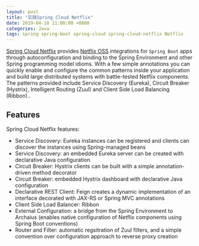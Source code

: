 ```yaml
---
layout: post
title: "实践Spring Cloud Netflix"
date: 2019-04-10 11:08:00 +0800
categories: Java
tags: spring spring-boot spring-cloud spring-cloud-netflix Netflix
---
```


[Spring Cloud Netflix](https://spring.io/projects/spring-cloud-netflix) provides [Netflix OSS](https://netflix.github.io/) integrations for `Spring Boot` apps through autoconfiguration and binding to the Spring Environment and other Spring programming model idioms. With a few simple annotations you can quickly enable and configure the common patterns inside your application and build large distributed systems with battle-tested Netflix components. The patterns provided include Service Discovery (Eureka), Circuit Breaker (Hystrix), Intelligent Routing (Zuul) and Client Side Load Balancing (Ribbon)..

## Features

Spring Cloud Netflix features:

- Service Discovery: Eureka instances can be registered and clients can discover the instances using Spring-managed beans
- Service Discovery: an embedded Eureka server can be created with declarative Java configuration
- Circuit Breaker: Hystrix clients can be built with a simple annotation-driven method decorator
- Circuit Breaker: embedded Hystrix dashboard with declarative Java configuration
- Declarative REST Client: Feign creates a dynamic implementation of an interface decorated with JAX-RS or Spring MVC annotations
- Client Side Load Balancer: Ribbon
- External Configuration: a bridge from the Spring Environment to Archaius (enables native configuration of Netflix components using Spring Boot conventions)
- Router and Filter: automatic regsitration of Zuul filters, and a simple convention over configuration approach to reverse proxy creation